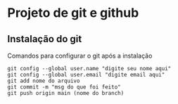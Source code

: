 # Projeto de git e github
## Instalação do git

Comandos para configurar o git após a instalação

```
git config --global user.name "digite seu nome aqui"
git config --global user.email "digite email aqui"
git add nome do arquivo
git commit -m "msg do que foi feito"
git push origin main (nome do branch)

```

